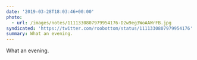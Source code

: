 ```yaml
---
date: '2019-03-28T18:03:46+00:00'
photo:
  - url: /images/notes/1111330807979954176-D2w9eg3WoAAWrFB.jpg
syndicated: 'https://twitter.com/roobottom/status/1111330807979954176'
summary: What an evening.
---
```

What an evening. 
